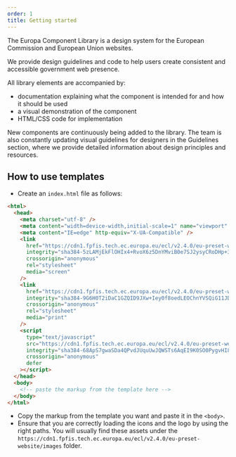 ```yaml
---
order: 1
title: Getting started
---
```


The Europa Component Library is a design system for the European Commission and European Union websites.

We provide design guidelines and code to help users create consistent and accessible government web presence.

All library elements are accompanied by:

- documentation explaining what the component is intended for and how it should be used
- a visual demonstration of the component
- HTML/CSS code for implementation

New components are continuously being added to the library. The team is also constantly updating visual guidelines for designers in the Guidelines section, where we provide detailed information about design principles and resources.

## How to use templates

- Create an `index.html` file as follows:

```html
<html>
  <head>
    <meta charset="utf-8" />
    <meta content="width=device-width,initial-scale=1" name="viewport" />
    <meta content="IE=edge" http-equiv="X-UA-Compatible" />
    <link
      href="https://cdn1.fpfis.tech.ec.europa.eu/ecl/v2.4.0/eu-preset-website/styles/ecl-eu-preset-website.css"
      integrity="sha384-5zLAMjEkFlOHIx4+RvoX6z5DnYMviB0e7SJ2ysyCRoDHp+31JiC49uneWIkvP+xy sha512-7nWfVraZ2g5uiqlvaam1UJAul/gwldt5CW3gVusnfmWuVzf/4stX0BtTuj2IeYEJytns5NwuCOGTGQdIXBzz3g=="
      crossorigin="anonymous"
      rel="stylesheet"
      media="screen"
    />
    <link
      href="https://cdn1.fpfis.tech.ec.europa.eu/ecl/v2.4.0/eu-preset-website/styles/ecl-eu-preset-website-print.css"
      integrity="sha384-9G6H0T2iDaC1GZQID9JXw+Iey0f8oedLEOChnYVSQiG11JD7PCWKgemSRup+emOC sha512-RFB0KGsxcB10Fq3+jkDqMyBtCF+FSgQJf7xXQMuVy2+dRoSwyKbDbBN+aLdPMiOUcdscEJtNMMjVJ66R+s3IYQ=="
      crossorigin="anonymous"
      rel="stylesheet"
      media="print"
    />
    <script
      type="text/javascript"
      src="https://cdn1.fpfis.tech.ec.europa.eu/ecl/v2.4.0/eu-preset-website/scripts/ecl-eu-preset-website.js"
      integrity="sha384-68ApS7gwaSDa4QPvdJUquUwJQWSTs6AqEI9K0SO0PygvHI8TY6TqiXjOsxlHDwCl sha512-+YRGTwXMX/7Z/leJkulGQawIq4k3iyCImN9E0x2jwAXxBrDNjw3da5SmwS0IV8ewc3D7bmu2P6h1pooJlcJghA=="
      crossorigin="anonymous"
      defer
    ></script>
  </head>
  <body>
    <!-- paste the markup from the template here -->
  </body>
</html>
```

- Copy the markup from the template you want and paste it in the `<body>`.
- Ensure that you are correctly loading the icons and the logo by using the right paths. You will usually find these assets under the `https://cdn1.fpfis.tech.ec.europa.eu/ecl/v2.4.0/eu-preset-website/images` folder.
